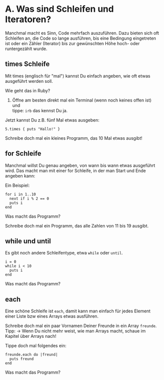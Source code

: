 # A. Was sind Schleifen und Iteratoren?

Manchmal macht es Sinn, Code mehrfach auszuführen. Dazu bieten sich oft Schleifen an, die Code so lange ausführen, bis eine Bedingung eingetreten ist oder ein Zähler (Iterator) bis zur gewünschten Höhe hoch- oder runtergezählt wurde.

## times Schleife

Mit times (englisch für "mal") kannst Du einfach angeben, wie oft etwas ausgeführt werden soll.

Wie geht das in Ruby?

1. Öffne am besten direkt mal ein Terminal (wenn noch keines offen ist) und  
   tippe: `irb` das kennst Du ja.

Jetzt kannst Du z.B. fünf Mal etwas ausgeben:

`5.times { puts "Hallo!" }`

Schreibe doch mal ein kleines Programm, das 10 Mal etwas ausgibt!

## for Schleife

Manchmal willst Du genau angeben, von wann bis wann etwas ausgeführt wird. Das macht man mit einer for Schleife, in der man Start und Ende angeben kann:

Ein Beispiel:

```
for i in 1..10
  next if i % 2 == 0
  puts i
end
```

Was macht das Programm?

Schreibe doch mal ein Programm, das alle Zahlen von 11 bis 19 ausgibt.

## while und until

Es gibt noch andere Schleifentype, etwa `while` oder `until`.

```
i = 0
while i < 10
  puts i
end
```

Was macht das Programm?

## each

Eine schöne Schleife ist `each`, damit kann man einfach für jedes Element einer Liste bzw eines Arrays etwas ausführen.

Schreibe doch mal ein paar Vornamen Deiner Freunde in ein Array `freunde`.
Tipp: -> Wenn Du nicht mehr weist, wie man Arrays macht, schaue im Kapitel über Arrays nach!

Tippe doch mal folgendes ein:

```
freunde.each do |freund|
  puts freund
end
```

Was macht das Programm?
